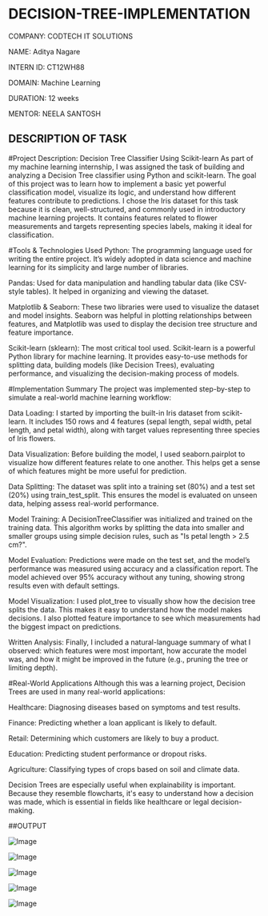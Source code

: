 # DECISION-TREE-IMPLEMENTATION
COMPANY: CODTECH IT SOLUTIONS 

NAME: Aditya Nagare

INTERN ID: CT12WH88 

DOMAIN: Machine Learning

DURATION: 12 weeks 

MENTOR: NEELA SANTOSH

## DESCRIPTION OF TASK
  #Project Description: 
Decision Tree Classifier Using Scikit-learn
As part of my machine learning internship, I was assigned the task of building and analyzing a Decision Tree classifier using Python and scikit-learn. The goal of this project was to learn how to implement a basic yet powerful classification model, visualize its logic, and understand how different features contribute to predictions. I chose the Iris dataset for this task because it is clean, well-structured, and commonly used in introductory machine learning projects. It contains features related to flower measurements and targets representing species labels, making it ideal for classification.


  #Tools & Technologies Used
Python: The programming language used for writing the entire project. It’s widely adopted in data science and machine learning for its simplicity and large number of libraries.

Pandas: Used for data manipulation and handling tabular data (like CSV-style tables). It helped in organizing and viewing the dataset.

Matplotlib & Seaborn: These two libraries were used to visualize the dataset and model insights. Seaborn was helpful in plotting relationships between features, and Matplotlib was used to display the decision tree structure and feature importance.

Scikit-learn (sklearn): The most critical tool used. Scikit-learn is a powerful Python library for machine learning. It provides easy-to-use methods for splitting data, building models (like Decision Trees), evaluating performance, and visualizing the decision-making process of models.



  #Implementation Summary
The project was implemented step-by-step to simulate a real-world machine learning workflow:

Data Loading:
I started by importing the built-in Iris dataset from scikit-learn. It includes 150 rows and 4 features (sepal length, sepal width, petal length, and petal width), along with target values representing three species of Iris flowers.

Data Visualization:
Before building the model, I used seaborn.pairplot to visualize how different features relate to one another. This helps get a sense of which features might be more useful for prediction.

Data Splitting:
The dataset was split into a training set (80%) and a test set (20%) using train_test_split. This ensures the model is evaluated on unseen data, helping assess real-world performance.

Model Training:
A DecisionTreeClassifier was initialized and trained on the training data. This algorithm works by splitting the data into smaller and smaller groups using simple decision rules, such as "Is petal length > 2.5 cm?".

Model Evaluation:
Predictions were made on the test set, and the model’s performance was measured using accuracy and a classification report. The model achieved over 95% accuracy without any tuning, showing strong results even with default settings.

Model Visualization:
I used plot_tree to visually show how the decision tree splits the data. This makes it easy to understand how the model makes decisions. I also plotted feature importance to see which measurements had the biggest impact on predictions.

Written Analysis:
Finally, I included a natural-language summary of what I observed: which features were most important, how accurate the model was, and how it might be improved in the future (e.g., pruning the tree or limiting depth).

  #Real-World Applications
Although this was a learning project, Decision Trees are used in many real-world applications:

Healthcare: Diagnosing diseases based on symptoms and test results.

Finance: Predicting whether a loan applicant is likely to default.

Retail: Determining which customers are likely to buy a product.

Education: Predicting student performance or dropout risks.

Agriculture: Classifying types of crops based on soil and climate data.

Decision Trees are especially useful when explainability is important. Because they resemble flowcharts, it's easy to understand how a decision was made, which is essential in fields like healthcare or legal decision-making.

##OUTPUT

![Image](https://github.com/user-attachments/assets/b0aa0aa4-fab9-4a58-80ee-39412a479de2)

![Image](https://github.com/user-attachments/assets/e4d2db1f-f3b9-4ff6-be5f-758a30be14c5)

![Image](https://github.com/user-attachments/assets/41c9b7ff-f4d1-419d-9531-053ea68658c6)

![Image](https://github.com/user-attachments/assets/7e8cb3b9-a6e9-4777-99ba-04810693ae81)

![Image](https://github.com/user-attachments/assets/189f8fde-2b6b-44d9-ac2f-d9021ddf2a17)
